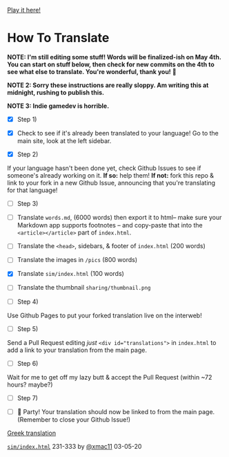 [Play it here!](https://ncase.me/covid-19/)

# How To Translate

**NOTE: I'm still editing some stuff! Words will be finalized-ish on May 4th.
You can start on stuff below, then check for new commits on the 4th to see what else to
translate. You're wonderful, thank you! 💖**

**NOTE 2: Sorry these instructions are really sloppy. Am writing this at midnight, rushing
to publish this.**

**NOTE 3: Indie gamedev is horrible.**

- [X] Step 1)

- [X] Check to see if it's already been translated to your language!
Go to the main site, look at the left sidebar.

- [X] Step 2)

If your language hasn't been done yet, check Github Issues to see if someone's already working on it.
**If so:** help them!
**If not:** fork this repo & link to your fork in a new Github Issue,
announcing that you're translating for that language!

- [ ] Step 3)

- [ ] Translate `words.md`, (6000 words) then export it to html– make sure your Markdown app supports footnotes –
and copy-paste that into the `<article></article>` part of `index.html`.

- [ ] Translate the `<head>`, sidebars, & footer of `index.html` (200 words)

- [ ] Translate the images in `/pics` (800 words)

- [X] Translate `sim/index.html` (100 words)

- [ ] Translate the thumbnail `sharing/thumbnail.png`

- [ ] Step 4)

Use Github Pages to put your forked translation live on the interweb!

- [ ] Step 5)

Send a Pull Request editing *just* `<div id="translations">` in `index.html`
to add a link to your translation from the main page.

- [ ] Step 6)

Wait for me to get off my lazy butt & accept the Pull Request (within \~72 hours? maybe?)

- [ ] Step 7)

- [ ] 🎉 Party! Your translation should now be linked to from the main page.
(Remember to close your Github Issue!)

[Greek translation](https://github.com/ncase/covid-19/issues/28)

 [`sim/index.html`](https://github.com/estamos/covid-19/blob/master/sim/index.html) 231-333 by [@xmac11](https://github.com/xmac11) 03-05-20

